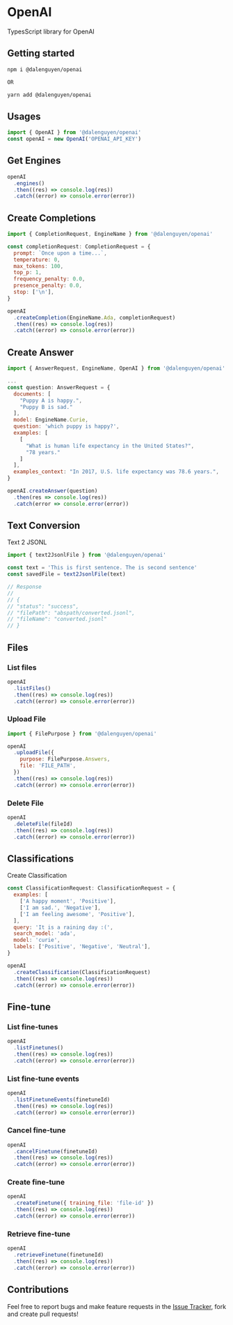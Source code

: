 # OpenAI

TypesScript library for OpenAI

## Getting started

```bash
npm i @dalenguyen/openai

OR

yarn add @dalenguyen/openai
```

## Usages

```javascript
import { OpenAI } from '@dalenguyen/openai'
const openAI = new OpenAI('OPENAI_API_KEY')
```

## Get Engines

```javascript
openAI
  .engines()
  .then((res) => console.log(res))
  .catch((error) => console.error(error))
```

## Create Completions

```javascript
import { CompletionRequest, EngineName } from '@dalenguyen/openai'

const completionRequest: CompletionRequest = {
  prompt: `Once upon a time...`,
  temperature: 0,
  max_tokens: 100,
  top_p: 1,
  frequency_penalty: 0.0,
  presence_penalty: 0.0,
  stop: ['\n'],
}

openAI
  .createCompletion(EngineName.Ada, completionRequest)
  .then((res) => console.log(res))
  .catch((error) => console.error(error))
```

## Create Answer

```javascript
import { AnswerRequest, EngineName, OpenAI } from '@dalenguyen/openai'

...
const question: AnswerRequest = {
  documents: [
    "Puppy A is happy.",
    "Puppy B is sad."
  ],
  model: EngineName.Curie,
  question: 'which puppy is happy?',
  examples: [
    [
      "What is human life expectancy in the United States?",
      "78 years."
    ]
  ],
  examples_context: "In 2017, U.S. life expectancy was 78.6 years.",
}

openAI.createAnswer(question)
  .then(res => console.log(res))
  .catch(error => console.error(error))

```

## Text Conversion

Text 2 JSONL

```javascript
import { text2JsonlFile } from '@dalenguyen/openai'

const text = 'This is first sentence. The is second sentence'
const savedFile = text2JsonlFile(text)

// Response
//
// {
// "status": "success",
// "filePath": "abspath/converted.jsonl",
// "fileName": "converted.jsonl"
// }
```

## Files

### List files

```javascript
openAI
  .listFiles()
  .then((res) => console.log(res))
  .catch((error) => console.error(error))
```

### Upload File

```javascript
import { FilePurpose } from '@dalenguyen/openai'

openAI
  .uploadFile({
    purpose: FilePurpose.Answers,
    file: 'FILE_PATH',
  })
  .then((res) => console.log(res))
  .catch((error) => console.error(error))
```

### Delete File

```javascript
openAI
  .deleteFile(fileId)
  .then((res) => console.log(res))
  .catch((error) => console.error(error))
```

## Classifications

Create Classification

```javascript
const ClassificationRequest: ClassificationRequest = {
  examples: [
    ['A happy moment', 'Positive'],
    ['I am sad.', 'Negative'],
    ['I am feeling awesome', 'Positive'],
  ],
  query: 'It is a raining day :(',
  search_model: 'ada',
  model: 'curie',
  labels: ['Positive', 'Negative', 'Neutral'],
}

openAI
  .createClassification(ClassificationRequest)
  .then((res) => console.log(res))
  .catch((error) => console.error(error))
```

## Fine-tune

### List fine-tunes

```javascript
openAI
  .listFinetunes()
  .then((res) => console.log(res))
  .catch((error) => console.error(error))
```

### List fine-tune events

```javascript
openAI
  .listFinetuneEvents(finetuneId)
  .then((res) => console.log(res))
  .catch((error) => console.error(error))
```

### Cancel fine-tune

```javascript
openAI
  .cancelFinetune(finetuneId)
  .then((res) => console.log(res))
  .catch((error) => console.error(error))
```

### Create fine-tune

```javascript
openAI
  .createFinetune({ training_file: 'file-id' })
  .then((res) => console.log(res))
  .catch((error) => console.error(error))
```

### Retrieve fine-tune

```javascript
openAI
  .retrieveFinetune(finetuneId)
  .then((res) => console.log(res))
  .catch((error) => console.error(error))
```

## Contributions

Feel free to report bugs and make feature requests in the [Issue Tracker](https://github.com/dalenguyen/dalenguyen.github.io/issues), fork and create pull requests!
